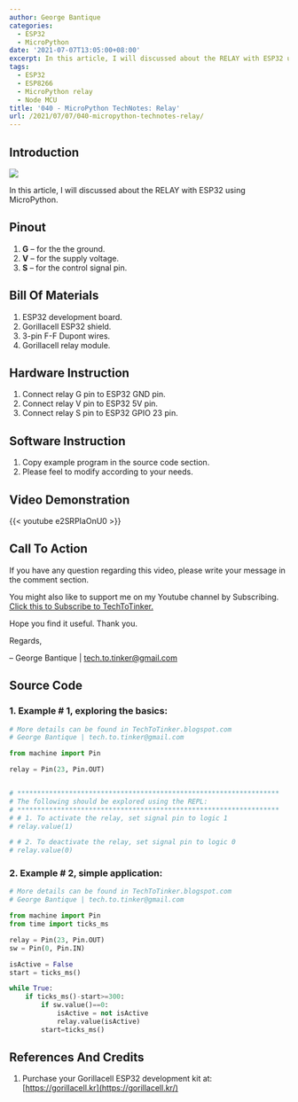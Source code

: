 ```yaml
---
author: George Bantique
categories:
  - ESP32
  - MicroPython
date: '2021-07-07T13:05:00+08:00'
excerpt: In this article, I will discussed about the RELAY with ESP32 using MicroPython.
tags:
  - ESP32
  - ESP8266
  - MicroPython relay
  - Node MCU
title: '040 - MicroPython TechNotes: Relay'
url: /2021/07/07/040-micropython-technotes-relay/
---
```


## **Introduction**

![](/images/040-2BMicroPython-2BTechNotes-2BRelay.png)

In this article, I will discussed about the RELAY with ESP32 using MicroPython.

## **Pinout**

1. **G** – for the the ground.
2. **V** – for the supply voltage.
3. **S** – for the control signal pin.

## **Bill Of Materials**

1. ESP32 development board.
2. Gorillacell ESP32 shield.
3. 3-pin F-F Dupont wires.
4. Gorillacell relay module.

## **Hardware Instruction**

1. Connect relay G pin to ESP32 GND pin.
2. Connect relay V pin to ESP32 5V pin.
3. Connect relay S pin to ESP32 GPIO 23 pin.

## **Software Instruction**

1. Copy example program in the source code section.
2. Please feel to modify according to your needs.

## **Video Demonstration**

{{< youtube e2SRPIaOnU0 >}}

## **Call To Action**

If you have any question regarding this video, please write your message in the comment section.

You might also like to support me on my Youtube channel by Subscribing. [Click this to Subscribe to TechToTinker.](https://www.youtube.com/c/TechToTinker?sub_confirmation=1)

Hope you find it useful. Thank you.

Regards,

– George Bantique | tech.to.tinker@gmail.com

## **Source Code**

### 1. Example # 1, exploring the basics:

```py { lineNos="true" wrap="true" }
# More details can be found in TechToTinker.blogspot.com 
# George Bantique | tech.to.tinker@gmail.com

from machine import Pin

relay = Pin(23, Pin.OUT)


# ******************************************************************
# The following should be explored using the REPL:
# ******************************************************************
# # 1. To activate the relay, set signal pin to logic 1
# relay.value(1)

# # 2. To deactivate the relay, set signal pin to logic 0
# relay.value(0)

```

### 2. Example # 2, simple application:

```py { lineNos="true" wrap="true" }
# More details can be found in TechToTinker.blogspot.com 
# George Bantique | tech.to.tinker@gmail.com

from machine import Pin
from time import ticks_ms

relay = Pin(23, Pin.OUT)
sw = Pin(0, Pin.IN)

isActive = False
start = ticks_ms()

while True:
    if ticks_ms()-start>=300:
        if sw.value()==0:
            isActive = not isActive
            relay.value(isActive)
        start=ticks_ms()

```

## **References And Credits**

1. Purchase your Gorillacell ESP32 development kit at:
    [https://gorillacell.kr](https://gorillacell.kr/)

